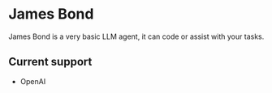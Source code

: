 # James Bond

James Bond is a very basic LLM agent, it can code or assist with your tasks.

## Current support

- OpenAI
